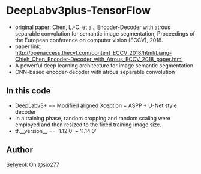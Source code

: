 # DeepLabv3plus-TensorFlow
- original paper: Chen, L.-C. et al., Encoder-Decoder with atrous separable convolution for semantic image segmentation, Proceedings of the European conference on computer vision (ECCV), 2018.
- paper link: http://openaccess.thecvf.com/content_ECCV_2018/html/Liang-Chieh_Chen_Encoder-Decoder_with_Atrous_ECCV_2018_paper.html
- A powerful deep learning architecture for image semantic segmentation
- CNN-based encoder-decoder with atrous separable convolution
## In this code
- DeepLabv3+ == Modified aligned Xception + ASPP + U-Net style decoder
- In a training phase, random cropping and random scaling were employed and then resized to the fixed training image size.
- tf.\_\_version\_\_ == '1.12.0' ~ '1.14.0'
## Author
Sehyeok Oh @sio277
